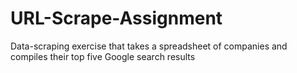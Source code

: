 # URL-Scrape-Assignment
Data-scraping exercise that takes a spreadsheet of companies and compiles their top five Google search results
